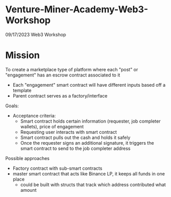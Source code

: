 # Venture-Miner-Academy-Web3-Workshop

09/17/2023 Web3 Workshop

# Mission

To create a marketplace type of platform where each "post" or "engagement" has an escrow contract associated to it

- Each "engagement" smart contract will have different inputs based off a template
- Parent contract serves as a factory/interface

Goals:

- Acceptance criteria:
  - Smart contract holds certain information (requester, job completer wallets), price of engagement
  - Requesting user interacts with smart contract
  - Smart contract pulls out the cash and holds it safely
  - Once the requester signs an additional signature, it triggers the smart contract to send to the job completer address

Possible approaches

- Factory contract with sub-smart contracts
- master smart contract that acts like Binance LP, it keeps all funds in one place
  - could be built with structs that track which address contributed what amount
